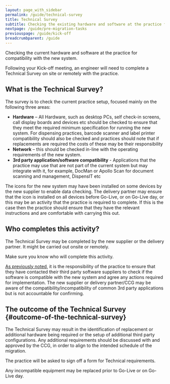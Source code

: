 ```yaml
---
layout: page_with_sidebar
permalink: /guide/technical-survey
title: Technical Survey
subtitle: Checking the existing hardware and software at the practice for compatibility
nextpage: /guide/pre-migration-tasks
previouspage: /guide/kick-off
breadcrumbparent: /guide
---
```


Checking the current hardware and software at the practice for compatibility with the new system.

Following your Kick-off meeting, an engineer will need to complete a Technical Survey on site or remotely with the practice.

## What is the Technical Survey?

The survey is to check the current practice setup, focused mainly on the following three areas:

* **Hardware** – All Hardware, such as desktop PCs, self check-in screens, call display boards and devices etc should be checked to ensure that they meet the required minimum specification for running the new system. For dispensing practices, barcode scanner and label printer compatibility should also be checked and practices should note that if replacements are required the costs of these may be their responsibility
* **Network** – this should be checked in-line with the operating requirements of the new system.
* **3rd party application/software compatibility** - Applications that the practice may use that are not part of the current system but may  integrate with it, for example, DocMan or Apollo Scan for document scanning and management, DispensIT etc

The icons for the new system may have been installed on some devices by the new supplier to enable data checking. The delivery partner may ensure that the icon is installed on all devices before Go-Live, or on Go-Live day, or this may be an activity that the practice is required to complete. If this is the case then the practice should ensure that they have the relevant instructions and are comfortable with carrying this out. 

## Who completes this activity?

The Technical Survey may be completed by the new supplier or the delivery partner. It might be carried out onsite or remotely.

Make sure you know who will complete this activity.

[As previously noted](/prm-practice-migration/guide/kick-off#technical-survey), it is the responsibility of the practice to ensure that they have contacted their third party software suppliers to check if the software is compatible with the new system and agree any actions required for implementation. The new supplier or delivery partner/CCG may be aware of the compatibility/incompatibility of common 3rd party applications but is not accountable for confirming.

## The outcome of the Technical Survey {#outcome-of-the-technical-survey}

The Technical Survey may result in the identification of replacement or additional hardware being required or the setup of additional third party configurations. Any additional requirements should be discussed with and approved by the CCG, in order to align to the intended schedule of the migration.

The practice will be asked to sign off a form for Technical requirements.

Any incompatible equipment may be replaced prior to Go-Live or on Go-Live day.

